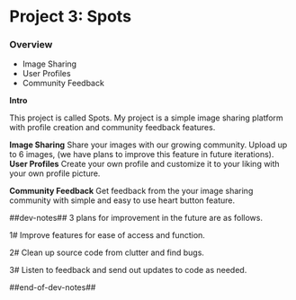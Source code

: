 # Project 3: Spots

### Overview  

* Image Sharing
* User Profiles
* Community Feedback  
 
  
**Intro**
  
This project is called Spots. My project is a simple image sharing platform with profile creation and  community feedback features.
  
**Image Sharing**
 Share your images with our growing community.
 Upload up to 6 images, (we have plans to improve this feature in future iterations).
**User Profiles**
 Create your own profile and customize it to your liking with your own profile picture. 

 **Community Feedback**
 Get feedback from the your image sharing community with simple and easy to use heart button feature.

 ##dev-notes## 
 3 plans for improvement in the future are as follows.

 1# Improve features for ease of access and function.

 2# Clean up source code from clutter and find bugs.

 3# Listen to feedback and send out updates to code as needed.

 ##end-of-dev-notes##
